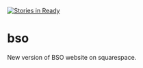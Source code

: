 [![Stories in Ready](https://badge.waffle.io/brooklyn-symphony-orchestra/bso.png?label=ready&title=Ready)](https://waffle.io/brooklyn-symphony-orchestra/bso)
# bso

New version of BSO website on squarespace.